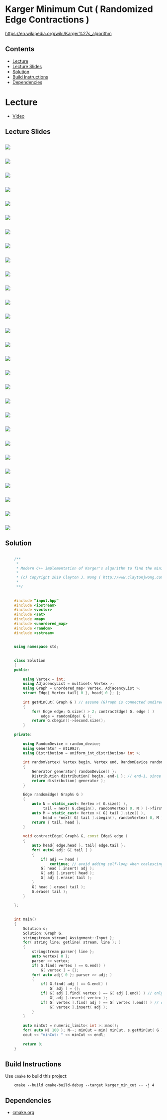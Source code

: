# Karger Minimum Cut ( Randomized Edge Contractions )
https://en.wikipedia.org/wiki/Karger%27s_algorithm

## Contents
* [Lecture](#lecture)
* [Lecture Slides](#lecture-slides)
* [Solution](#solution)
* [Build Instructions](#build-instructions)
* [Dependencies](#dependencies)

# Lecture
* [Video](https://www.coursera.org/lecture/algorithms-divide-conquer/random-contraction-algorithm-FKAnq)

## Lecture Slides
![](https://github.com/claytonjwong/Algorithms-Stanford/blob/master/course1/karger_min_cut/documentation/karger_01.png)
---
![](https://github.com/claytonjwong/Algorithms-Stanford/blob/master/course1/karger_min_cut/documentation/karger_02.png)
---
![](https://github.com/claytonjwong/Algorithms-Stanford/blob/master/course1/karger_min_cut/documentation/karger_03.png)
---
![](https://github.com/claytonjwong/Algorithms-Stanford/blob/master/course1/karger_min_cut/documentation/karger_04.png)
---
![](https://github.com/claytonjwong/Algorithms-Stanford/blob/master/course1/karger_min_cut/documentation/karger_05.png)
---
![](https://github.com/claytonjwong/Algorithms-Stanford/blob/master/course1/karger_min_cut/documentation/karger_06.png)
---
![](https://github.com/claytonjwong/Algorithms-Stanford/blob/master/course1/karger_min_cut/documentation/karger_07.png)
---
![](https://github.com/claytonjwong/Algorithms-Stanford/blob/master/course1/karger_min_cut/documentation/karger_08.png)
---
![](https://github.com/claytonjwong/Algorithms-Stanford/blob/master/course1/karger_min_cut/documentation/karger_09.png)
---
![](https://github.com/claytonjwong/Algorithms-Stanford/blob/master/course1/karger_min_cut/documentation/karger_10.png)
---
![](https://github.com/claytonjwong/Algorithms-Stanford/blob/master/course1/karger_min_cut/documentation/karger_11.png)
---
![](https://github.com/claytonjwong/Algorithms-Stanford/blob/master/course1/karger_min_cut/documentation/karger_12.png)
---
![](https://github.com/claytonjwong/Algorithms-Stanford/blob/master/course1/karger_min_cut/documentation/karger_13.png)
---
![](https://github.com/claytonjwong/Algorithms-Stanford/blob/master/course1/karger_min_cut/documentation/karger_14.png)
---
![](https://github.com/claytonjwong/Algorithms-Stanford/blob/master/course1/karger_min_cut/documentation/karger_15.png)
---
![](https://github.com/claytonjwong/Algorithms-Stanford/blob/master/course1/karger_min_cut/documentation/karger_16.png)
---
![](https://github.com/claytonjwong/Algorithms-Stanford/blob/master/course1/karger_min_cut/documentation/karger_17.png)
---
![](https://github.com/claytonjwong/Algorithms-Stanford/blob/master/course1/karger_min_cut/documentation/karger_18.png)
---
![](https://github.com/claytonjwong/Algorithms-Stanford/blob/master/course1/karger_min_cut/documentation/karger_19.png)
---
![](https://github.com/claytonjwong/Algorithms-Stanford/blob/master/course1/karger_min_cut/documentation/karger_20.png)
---
![](https://github.com/claytonjwong/Algorithms-Stanford/blob/master/course1/karger_min_cut/documentation/karger_21.png)
---
![](https://github.com/claytonjwong/Algorithms-Stanford/blob/master/course1/karger_min_cut/documentation/karger_22.png)
---
![](https://github.com/claytonjwong/Algorithms-Stanford/blob/master/course1/karger_min_cut/documentation/karger_23.png)
---
![](https://github.com/claytonjwong/Algorithms-Stanford/blob/master/course1/karger_min_cut/documentation/karger_24.png)
---
![](https://github.com/claytonjwong/Algorithms-Stanford/blob/master/course1/karger_min_cut/documentation/karger_25.png)
---
![](https://github.com/claytonjwong/Algorithms-Stanford/blob/master/course1/karger_min_cut/documentation/karger_26.png)
---
![](https://github.com/claytonjwong/Algorithms-Stanford/blob/master/course1/karger_min_cut/documentation/karger_27.png)
---
![](https://github.com/claytonjwong/Algorithms-Stanford/blob/master/course1/karger_min_cut/documentation/karger_28.png)
---

## Solution
```cpp

    /**
     *
     * Modern C++ implementation of Karger's algorithm to find the minimum cut in a graph
     *
     * (c) Copyright 2019 Clayton J. Wong ( http://www.claytonjwong.com )
     *
     **/
    
    
    #include "input.hpp"
    #include <iostream>
    #include <vector>
    #include <set>
    #include <map>
    #include <unordered_map>
    #include <random>
    #include <sstream>
    
    
    using namespace std;
    
    
    class Solution
    {
    public:
    
        using Vertex = int;
        using AdjacencyList = multiset< Vertex >;
        using Graph = unordered_map< Vertex, AdjacencyList >;
        struct Edge{ Vertex tail{ 0 }, head{ 0 }; };
    
        int getMinCut( Graph G ) // assume (G)raph is connected undirected with at least one edge and two vertices
        {
            for( Edge edge; G.size() > 2; contractEdge( G, edge ) )
                edge = randomEdge( G );
            return G.cbegin()->second.size();
        }
    
    private:
    
        using RandomDevice = random_device;
        using Generator = mt19937;
        using Distribution = uniform_int_distribution< int >;
    
        int randomVertex( Vertex begin, Vertex end, RandomDevice randomDevice=RandomDevice() )
        {
            Generator generator{ randomDevice() };
            Distribution distribution{ begin, end-1 }; // end-1, since end is non-inclusive
            return distribution( generator );
        }
    
        Edge randomEdge( Graph& G )
        {
            auto N = static_cast< Vertex >( G.size() ),
                 tail = next( G.cbegin(), randomVertex( 0, N ) )->first;
            auto M = static_cast< Vertex >( G[ tail ].size() ),
                 head = *next( G[ tail ].cbegin(), randomVertex( 0, M ) );
            return { tail, head };
        }
    
        void contractEdge( Graph& G, const Edge& edge )
        {
            auto head{ edge.head }, tail{ edge.tail };
            for( auto& adj: G[ tail ] )
            {
                if( adj == head )
                    continue; // avoid adding self-loop when coalescing tail's adj(acent) vertices into head
                G[ head ].insert( adj );
                G[ adj ].insert( head );
                G[ adj ].erase( tail );
            }
            G[ head ].erase( tail );
            G.erase( tail );
        }
    
    };
    
    
    int main()
    {
        Solution s;
        Solution::Graph G;
        stringstream stream{ Assignment::Input };
        for( string line; getline( stream, line ); )
        {
            stringstream parser{ line };
            auto vertex{ 0 };
            parser >> vertex;
            if( G.find( vertex ) == G.end() )
                G[ vertex ] = {};
            for( auto adj{ 0 }; parser >> adj; )
            {
                if( G.find( adj ) == G.end() )
                    G[ adj ] = {};
                if( G[ adj ].find( vertex ) == G[ adj ].end() ) // only insert each unique vertex once
                    G[ adj ].insert( vertex );
                if( G[ vertex ].find( adj ) == G[ vertex ].end() ) // only insert each unique (adj)acent vertex once
                    G[ vertex ].insert( adj );
            }
        }
    
        auto minCut = numeric_limits< int >::max();
        for( auto N{ 100 }; N--; minCut = min( minCut, s.getMinCut( G ) ) );
        cout << "minCut: " << minCut << endl;
    
        return 0;
    }

```

## Build Instructions
Use ```cmake``` to build this project:

```
    cmake --build cmake-build-debug --target karger_min_cut -- -j 4
```

## Dependencies
* [cmake.org](https://cmake.org)
